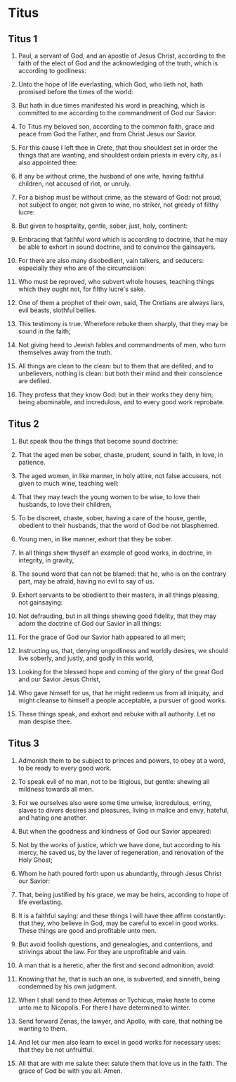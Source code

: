 # Titus

## Titus 1

1. Paul, a servant of God, and an apostle of Jesus Christ, according to the faith of the elect of God and the acknowledging of the truth, which is according to godliness:

2. Unto the hope of life everlasting, which God, who lieth not, hath promised before the times of the world:

3. But hath in due times manifested his word in preaching, which is committed to me according to the commandment of God our Savior:

4. To Titus my beloved son, according to the common faith, grace and peace from God the Father, and from Christ Jesus our Savior.

5. For this cause I left thee in Crete, that thou shouldest set in order the things that are wanting, and shouldest ordain priests in every city, as I also appointed thee:

6. If any be without crime, the husband of one wife, having faithful children, not accused of riot, or unruly.

7. For a bishop must be without crime, as the steward of God: not proud, not subject to anger, not given to wine, no striker, not greedy of filthy lucre:

8. But given to hospitality, gentle, sober, just, holy, continent:

9. Embracing that faithful word which is according to doctrine, that he may be able to exhort in sound doctrine, and to convince the gainsayers.

10. For there are also many disobedient, vain talkers, and seducers: especially they who are of the circumcision:

11. Who must be reproved, who subvert whole houses, teaching things which they ought not, for filthy lucre's sake.

12. One of them a prophet of their own, said, The Cretians are always liars, evil beasts, slothful bellies.

13. This testimony is true. Wherefore rebuke them sharply, that they may be sound in the faith;

14. Not giving heed to Jewish fables and commandments of men, who turn themselves away from the truth.

15. All things are clean to the clean: but to them that are defiled, and to unbelievers, nothing is clean: but both their mind and their conscience are defiled.

16. They profess that they know God: but in their works they deny him; being abominable, and incredulous, and to every good work reprobate.

## Titus 2

1. But speak thou the things that become sound doctrine:

2. That the aged men be sober, chaste, prudent, sound in faith, in love, in patience.

3. The aged women, in like manner, in holy attire, not false accusers, not given to much wine, teaching well:

4. That they may teach the young women to be wise, to love their husbands, to love their children,

5. To be discreet, chaste, sober, having a care of the house, gentle, obedient to their husbands, that the word of God be not blasphemed.

6. Young men, in like manner, exhort that they be sober.

7. In all things shew thyself an example of good works, in doctrine, in integrity, in gravity,

8. The sound word that can not be blamed: that he, who is on the contrary part, may be afraid, having no evil to say of us.

9. Exhort servants to be obedient to their masters, in all things pleasing, not gainsaying:

10. Not defrauding, but in all things shewing good fidelity, that they may adorn the doctrine of God our Savior in all things:

11. For the grace of God our Savior hath appeared to all men;

12. Instructing us, that, denying ungodliness and worldly desires, we should live soberly, and justly, and godly in this world,

13. Looking for the blessed hope and coming of the glory of the great God and our Savior Jesus Christ,

14. Who gave himself for us, that he might redeem us from all iniquity, and might cleanse to himself a people acceptable, a pursuer of good works.

15. These things speak, and exhort and rebuke with all authority. Let no man despise thee.

## Titus 3

1. Admonish them to be subject to princes and powers, to obey at a word, to be ready to every good work.

2. To speak evil of no man, not to be litigious, but gentle: shewing all mildness towards all men.

3. For we ourselves also were some time unwise, incredulous, erring, slaves to divers desires and pleasures, living in malice and envy, hateful, and hating one another.

4. But when the goodness and kindness of God our Savior appeared:

5. Not by the works of justice, which we have done, but according to his mercy, he saved us, by the laver of regeneration, and renovation of the Holy Ghost;

6. Whom he hath poured forth upon us abundantly, through Jesus Christ our Savior:

7. That, being justified by his grace, we may be heirs, according to hope of life everlasting.

8. It is a faithful saying: and these things I will have thee affirm constantly: that they, who believe in God, may be careful to excel in good works. These things are good and profitable unto men.

9. But avoid foolish questions, and genealogies, and contentions, and strivings about the law. For they are unprofitable and vain.

10. A man that is a heretic, after the first and second admonition, avoid:

11. Knowing that he, that is such an one, is subverted, and sinneth, being condemned by his own judgment.

12. When I shall send to thee Artemas or Tychicus, make haste to come unto me to Nicopolis. For there I have determined to winter.

13. Send forward Zenas, the lawyer, and Apollo, with care, that nothing be wanting to them.

14. And let our men also learn to excel in good works for necessary uses: that they be not unfruitful.

15. All that are with me salute thee: salute them that love us in the faith. The grace of God be with you all. Amen.

